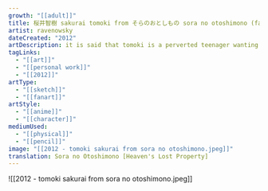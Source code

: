 ```yaml
---
growth: "[[adult]]"
title: 桜井智樹 sakurai tomoki from そらのおとしもの sora no otoshimono (fanart)
artist: ravenowsky
dateCreated: "2012"
artDescription: it is said that tomoki is a perverted teenager wanting to meet an angel. what the fuck
tagLinks:
  - "[[art]]"
  - "[[personal work]]"
  - "[[2012]]"
artType:
  - "[[sketch]]"
  - "[[fanart]]"
artStyle:
  - "[[anime]]"
  - "[[character]]"
mediumUsed:
  - "[[physical]]"
  - "[[pencil]]"
image: "[[2012 - tomoki sakurai from sora no otoshimono.jpeg]]"
translation: Sora no Otoshimono [Heaven's Lost Property]
---
```

![[2012 - tomoki sakurai from sora no otoshimono.jpeg]]